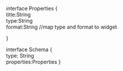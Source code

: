 
interface Properties  {    
      title:String  
      type:String  
      format:String //map type and format to widget 
          
}

interface Schema {  
  type: String  
  properties:Properties
}  

